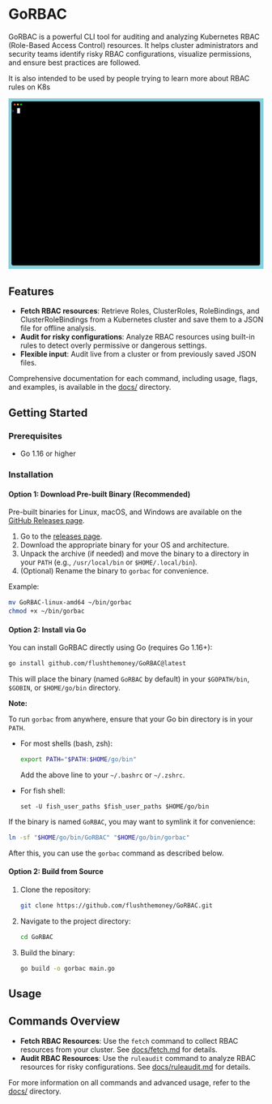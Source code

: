 # GoRBAC

GoRBAC is a powerful CLI tool for auditing and analyzing Kubernetes RBAC (Role-Based Access Control) resources. It helps cluster administrators and security teams identify risky RBAC configurations, visualize permissions, and ensure best practices are followed.

It is also intended to be used by people trying to learn more about RBAC rules on K8s

![Demo](./docs/demo.gif)

## Features

- **Fetch RBAC resources**: Retrieve Roles, ClusterRoles, RoleBindings, and ClusterRoleBindings from a Kubernetes cluster and save them to a JSON file for offline analysis.
- **Audit for risky configurations**: Analyze RBAC resources using built-in rules to detect overly permissive or dangerous settings.
- **Flexible input**: Audit live from a cluster or from previously saved JSON files.

Comprehensive documentation for each command, including usage, flags, and examples, is available in the [docs/](docs/) directory.

## Getting Started

### Prerequisites

- Go 1.16 or higher

### Installation

#### Option 1: Download Pre-built Binary (Recommended)

Pre-built binaries for Linux, macOS, and Windows are available on the [GitHub Releases page](https://github.com/flushthemoney/GoRBAC/releases).

1. Go to the [releases page](https://github.com/flushthemoney/GoRBAC/releases).
2. Download the appropriate binary for your OS and architecture.
3. Unpack the archive (if needed) and move the binary to a directory in your `PATH` (e.g., `/usr/local/bin` or `$HOME/.local/bin`).
4. (Optional) Rename the binary to `gorbac` for convenience.

Example:

```sh
mv GoRBAC-linux-amd64 ~/bin/gorbac
chmod +x ~/bin/gorbac
```

#### Option 2: Install via Go

You can install GoRBAC directly using Go (requires Go 1.16+):

```sh
go install github.com/flushthemoney/GoRBAC@latest
```

This will place the binary (named `GoRBAC` by default) in your `$GOPATH/bin`, `$GOBIN`, or `$HOME/go/bin` directory.

**Note:**

To run `gorbac` from anywhere, ensure that your Go bin directory is in your `PATH`.

- For most shells (bash, zsh):

  ```sh
  export PATH="$PATH:$HOME/go/bin"
  ```

  Add the above line to your `~/.bashrc` or `~/.zshrc`.

- For fish shell:
  ```fish
  set -U fish_user_paths $fish_user_paths $HOME/go/bin
  ```

If the binary is named `GoRBAC`, you may want to symlink it for convenience:

```sh
ln -sf "$HOME/go/bin/GoRBAC" "$HOME/go/bin/gorbac"
```

After this, you can use the `gorbac` command as described below.

#### Option 2: Build from Source

1. Clone the repository:
   ```sh
   git clone https://github.com/flushthemoney/GoRBAC.git
   ```
2. Navigate to the project directory:
   ```sh
   cd GoRBAC
   ```
3. Build the binary:
   ```sh
   go build -o gorbac main.go
   ```

## Usage

## Commands Overview

- **Fetch RBAC Resources**: Use the `fetch` command to collect RBAC resources from your cluster. See [docs/fetch.md](docs/fetch.md) for details.
- **Audit RBAC Resources**: Use the `ruleaudit` command to analyze RBAC resources for risky configurations. See [docs/ruleaudit.md](docs/ruleaudit.md) for details.

For more information on all commands and advanced usage, refer to the [docs/](docs/) directory.

